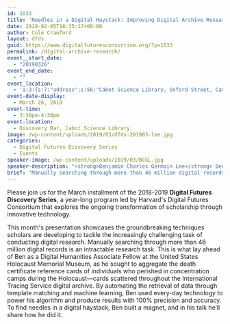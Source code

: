 ```yaml
---
id: 1033
title: 'Needles in a Digital Haystack: Improving Digital Archive Research'
date: 2019-02-05T16:35:17+00:00
author: Cole Crawford
layout: dfds
guid: https://www.digitalfuturesconsortium.org/?p=1033
permalink: /digital-archive-research/
event__start_date:
  - "20190326"
event_end_date:
  - ""
event_location:
  - 'a:3:{s:7:"address";s:56:"Cabot Science Library, Oxford Street, Cambridge, MA, USA";s:3:"lat";s:17:"42.37623670000001";s:3:"lng";s:9:"-71.11624";}'
event-date-display:
  - March 26, 2019
event-time:
  - 3:30pm-4:30pm
event-location:
  - Discovery Bar, Cabot Science Library
image: /wp-content/uploads/2019/03/dfds-201903-lee.jpg
categories:
  - Digital Futures Discovery Series
  - Events
speaker-image: /wp-content/uploads/2019/03/BCGL.jpg
speaker-description: "<strong>Benjamin Charles Germain Lee</strong> Ben Lee is currently in the Ph.D. Program in Computer Science & Engineering at the University of Washington. He graduated summa cum laude from Harvard College in 2017, where he received the Thomas T. Hoopes Prize for “extraordinary undergraduate research,” was named a Harvard Undergraduate Science Research Fellow and a John Harvard Scholar, and was later named a visiting fellow in the Department of History."
brief: "Manually searching through more than 46 million digital records is an intractable research task. This is what lay ahead of Ben as a Digital Humanities Associate Fellow at the United States Holocaust Memorial Museum, as he sought to aggregate the death certificate reference cards of individuals who perished in concentration camps during the Holocaust—cards scattered throughout the International Tracing Service digital archive."
---
```

<p>
  Please join us for the March installment of the 2018-2019 <strong>Digital Futures Discovery Series</strong>, a year-long program led by Harvard's Digital Futures Consortium that explores the ongoing transformation of scholarship through innovative technology.
</p>

<p>
  This month's presentation showcases the groundbreaking techniques scholars are developing to tackle the increasingly challenging task of conducting digital research. Manually searching through more than 46 million digital records is an intractable research task. This is what lay ahead of Ben as a Digital Humanities Associate Fellow at the United States Holocaust Memorial Museum, as he sought to aggregate the death certificate reference cards of individuals who perished in concentration camps during the Holocaust—cards scattered throughout the International Tracing Service digital archive. By automating the retrieval of data through template matching and machine learning, Ben used every-day technology to power his algorithm and produce results with 100% precision and accuracy. To find needles in a digital haystack, Ben built a magnet, and in his talk he’ll share how he did it.
</p>
